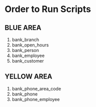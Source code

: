 # Order to Run Scripts
## BLUE AREA
1. bank_branch 
2. bank_open_hours
3. bank_person
4. bank_employee
5. bank_customer
## YELLOW AREA
1. bank_phone_area_code
2. bank_phone
3. bank_phone_employee

